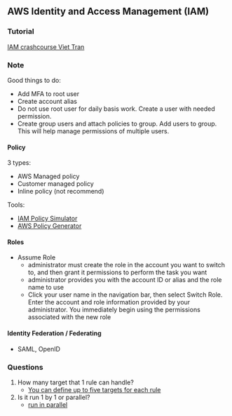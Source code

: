 ## AWS Identity and Access Management (IAM)

### Tutorial
[IAM crashcourse Viet Tran](https://www.youtube.com/watch?v=RVDwsmyFA-Q&list=PL4NoNM0L1m72rjn5s7VzKnaqEK7UTpeGa)


### Note

Good things to do:
- Add MFA to root user
- Create account alias
- Do not use root user for daily basis work. Create a user with needed permission.
- Create group users and attach policies to group. Add users to group. This will help manage permissions of multiple users.

#### Policy
3 types:
- AWS Managed policy
- Customer managed policy
- Inline policy (not recommend)

Tools:
- [IAM Policy Simulator](https://policysim.aws.amazon.com/home/index.jsp)
- [AWS Policy Generator](https://awspolicygen.s3.amazonaws.com/policygen.html)

#### Roles
- Assume Role
  - administrator must create the role in the account you want to switch to, and then grant it permissions to perform the task you want
  - administrator provides you with the account ID or alias and the role name to use
  - Click your user name in the navigation bar, then select Switch Role. Enter the account and role information provided by your administrator. You immediately begin using the permissions associated with the new role

#### Identity Federation / Federating
- SAML, OpenID

### Questions
1. How many target that 1 rule can handle?
   - [You can define up to five targets for each rule](https://docs.aws.amazon.com/eventbridge/latest/userguide/eb-targets.html)
2. Is it run 1 by 1 or parallel?
   - [run in parallel](https://docs.aws.amazon.com/eventbridge/latest/userguide/eb-rules.html)